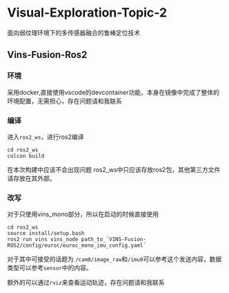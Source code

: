# Visual-Exploration-Topic-2

面向弱纹理环境下的多传感器融合的鲁棒定位技术

## Vins-Fusion-Ros2

### 环境

采用docker,直接使用vscode的devcontainer功能，本身在镜像中完成了整体的环境配置，无需担心，存在问题请和我联系

### 编译

进入`ros2_ws`，进行ros2编译

``` shell
cd ros2_ws
colcon build
```

在本次构建中应该不会出现问题
ros2_ws中只应该存放ros2包，其他第三方文件请存放在其外部。

### 改写

对于只使用vins_mono部分，所以在启动的时候直接使用

```shell
cd ros2_ws
source install/setup.bash
ros2 run vins vins_node path_to_`VINS-Fusion-ROS2/config/euroc/euroc_mono_imu_config.yaml`
```

对于其中可接受的话题为
`/cam0/image_raw`和`/imu0`可以参考这个发送内容，数据类型可以参考`sensor`中的内容。

额外的可以通过`rviz`来查看运动轨迹，存在问题请和我联系

